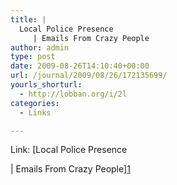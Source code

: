 ```yaml
---
title: |
  Local Police Presence
     | Emails From Crazy People
author: admin
type: post
date: 2009-08-26T14:10:40+00:00
url: /journal/2009/08/26/172135699/
yourls_shorturl:
  - http://lobban.org/i/2l
categories:
  - Links

---
```

Link:     [Local Police Presence
     
| Emails From Crazy People][1]

 [1]: http://emailsfromcrazypeople.com/2009/08/26/local-police-presence/